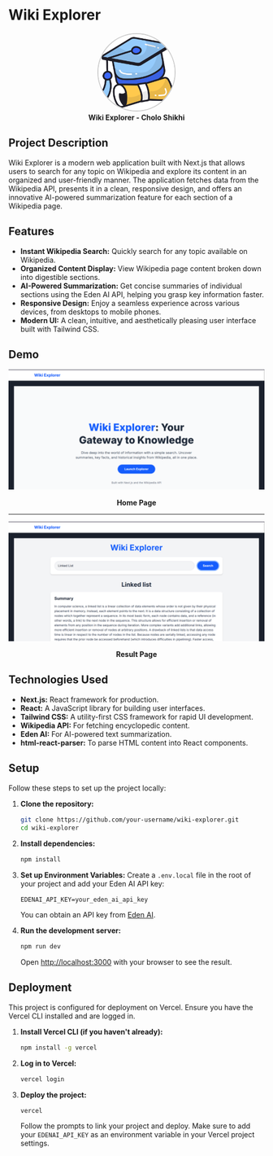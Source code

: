 # Wiki Explorer
<p align="center">
  <img src="graduation.png" alt="Project Logo" width="150" height="150" style="border-radius: 50%; border: 2px solid #ccc;" />
  <br>
  <strong>Wiki Explorer - Cholo Shikhi</strong>
</p>

## Project Description

Wiki Explorer is a modern web application built with Next.js that allows users to search for any topic on Wikipedia and explore its content in an organized and user-friendly manner. The application fetches data from the Wikipedia API, presents it in a clean, responsive design, and offers an innovative AI-powered summarization feature for each section of a Wikipedia page.

## Features

-   **Instant Wikipedia Search:** Quickly search for any topic available on Wikipedia.
-   **Organized Content Display:** View Wikipedia page content broken down into digestible sections.
-   **AI-Powered Summarization:** Get concise summaries of individual sections using the Eden AI API, helping you grasp key information faster.
-   **Responsive Design:** Enjoy a seamless experience across various devices, from desktops to mobile phones.
-   **Modern UI:** A clean, intuitive, and aesthetically pleasing user interface built with Tailwind CSS.

## Demo

![Home Page](welcome.png)
<p align="center">
  <b>Home Page</b>
</p>

---

![Result Page](body.png)
<p align="center">
  <b>Result Page</b>
</p>



## Technologies Used

-   **Next.js:** React framework for production.
-   **React:** A JavaScript library for building user interfaces.
-   **Tailwind CSS:** A utility-first CSS framework for rapid UI development.
-   **Wikipedia API:** For fetching encyclopedic content.
-   **Eden AI:** For AI-powered text summarization.
-   **html-react-parser:** To parse HTML content into React components.

## Setup

Follow these steps to set up the project locally:

1.  **Clone the repository:**
    ```bash
    git clone https://github.com/your-username/wiki-explorer.git
    cd wiki-explorer
    ```

2.  **Install dependencies:**
    ```bash
    npm install
    ```

3.  **Set up Environment Variables:**
    Create a `.env.local` file in the root of your project and add your Eden AI API key:
    ```
    EDENAI_API_KEY=your_eden_ai_api_key
    ```
    You can obtain an API key from [Eden AI](https://www.edenai.co/).

4.  **Run the development server:**
    ```bash
    npm run dev
    ```

    Open [http://localhost:3000](http://localhost:3000) with your browser to see the result.

## Deployment

This project is configured for deployment on Vercel. Ensure you have the Vercel CLI installed and are logged in.

1.  **Install Vercel CLI (if you haven't already):**
    ```bash
    npm install -g vercel
    ```

2.  **Log in to Vercel:**
    ```bash
    vercel login
    ```

3.  **Deploy the project:**
    ```bash
    vercel
    ```
    Follow the prompts to link your project and deploy. Make sure to add your `EDENAI_API_KEY` as an environment variable in your Vercel project settings.
